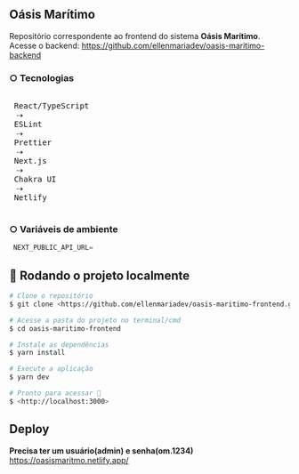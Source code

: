 ## Oásis Marítimo
Repositório correspondente ao frontend do sistema **Oásis Marítimo**.\
Acesse o backend: https://github.com/ellenmariadev/oasis-maritimo-backend

 ### ○ Tecnologias
 
 <kbd> <br> React/TypeScript <br>  </kbd> ⇢
 <kbd> <br> ESLint <br> </kbd> ⇢
 <kbd> <br> Prettier <br> </kbd>  ⇢
 <kbd> <br> Next.js <br> </kbd> ⇢
 <kbd> <br> Chakra UI <br> </kbd> ⇢
 <kbd> <br> Netlify <br> </kbd> 

  ### ○ Variáveis de ambiente
  
```java
 NEXT_PUBLIC_API_URL=
```

 ## 🎡 Rodando o projeto localmente
 
```bash
# Clone o repositório
$ git clone <https://github.com/ellenmariadev/oasis-maritimo-frontend.git>

# Acesse a pasta do projeto no terminal/cmd
$ cd oasis-maritimo-frontend

# Instale as dependências
$ yarn install

# Execute a aplicação 
$ yarn dev

# Pronto para acessar 🎉
$ <http://localhost:3000>
```

## Deploy 
**Precisa ter um usuário(admin) e senha(om.1234)**\
https://oasismaritmo.netlify.app/
